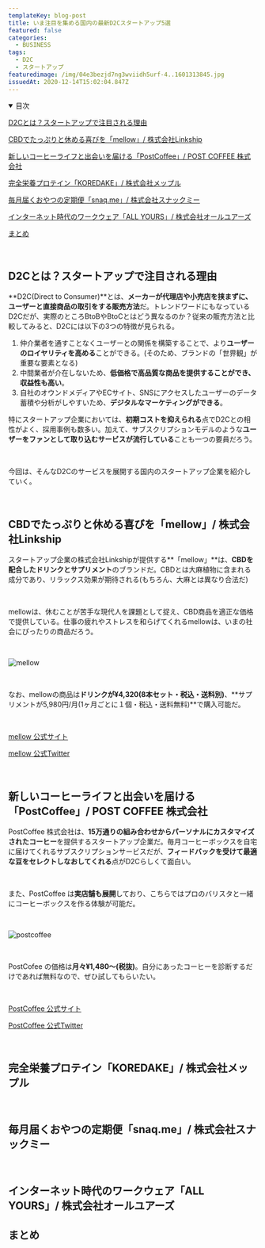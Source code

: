 ```yaml
---
templateKey: blog-post
title: いま注目を集める国内の最新D2Cスタートアップ5選
featured: false
categories:
  - BUSINESS
tags:
  - D2C
  - スタートアップ
featuredimage: /img/04e3bezjd7ng3wviidh5urf-4..1601313845.jpg
issuedAt: 2020-12-14T15:02:04.847Z
---
```

<details open><summary>目次</summary>

[D2Cとは？スタートアップで注目される理由](#001)

[CBDでたっぷりと休める喜びを「mellow」/ 株式会社Linkship](#002)

[新しいコーヒーライフと出会いを届ける「PostCoffee」/ POST COFFEE 株式会社](#003)

[完全栄養プロテイン「KOREDAKE」/ 株式会社メップル](#004)

[毎月届くおやつの定期便「snaq.me」/ 株式会社スナックミー](#005)

[インターネット時代のワークウェア「ALL YOURS」/ 株式会社オールユアーズ](#006)

[まとめ](#007)

</details>

<br>

<div id="001">

## D2Cとは？スタートアップで注目される理由

**D2C(Direct to Consumer)**とは、**メーカーが代理店や小売店を挟まずに、ユーザーと直接商品の取引をする販売方法**だ。トレンドワードにもなっているD2Cだが、実際のところBtoBやBtoCとはどう異なるのか？従来の販売方法と比較してみると、D2Cには以下の3つの特徴が見られる。

1. 仲介業者を通すことなくユーザーとの関係を構築することで、より**ユーザーのロイヤリティを高める**ことができる。(そのため、ブランドの「世界観」が重要な要素となる)
2. 中間業者が介在しないため、**低価格で高品質な商品を提供することができ、収益性も高い**。
3. 自社のオウンドメディアやECサイト、SNSにアクセスしたユーザーのデータ蓄積や分析がしやすいため、**デジタルなマーケティングができる**。

特にスタートアップ企業においては、**初期コストを抑えられる**点でD2Cとの相性がよく、採用事例も数多い。加えて、サブスクリプションモデルのような**ユーザーをファンとして取り込むサービスが流行している**ことも一つの要員だろう。

<br>

今回は、そんなD2Cのサービスを展開する国内のスタートアップ企業を紹介していく。

</div>

<br>

<div id="002">

## CBDでたっぷりと休める喜びを「mellow」/ 株式会社Linkship

スタートアップ企業の株式会社Linkshipが提供する**「mellow」**は、**CBDを配合したドリンクとサプリメント**のブランドだ。CBDとは大麻植物に含まれる成分であり、リラックス効果が期待される(もちろん、大麻とは異なり合法だ)

<br>

mellowは、休むことが苦手な現代人を課題として捉え、CBD商品を適正な価格で提供している。仕事の疲れやストレスを和らげてくれるmellowは、いまの社会にぴったりの商品だろう。

<br>

![mellow](/img/mellow.jpg "mellow")

<br>

なお、mellowの商品は**ドリンクが¥4,320(8本セット・税込・送料別)**、**サプリメントが5,980円/月(1ヶ月ごとに１個・税込・送料無料)**で購入可能だ。

<br>

[mellow 公式サイト](https://mellow-cbd.jp/)

[mellow 公式Twitter](https://twitter.com/mellow_cbd/)

</div>

<br>

<div id="003">

## 新しいコーヒーライフと出会いを届ける「PostCoffee」/ POST COFFEE 株式会社

PostCoffee 株式会社は、**15万通りの組み合わせからパーソナルにカスタマイズされたコーヒー**を提供するスタートアップ企業だ。毎月コーヒーボックスを自宅に届けてくれるサブスクリプションサービスだが、**フィードバックを受けて最適な豆をセレクトしなおしてくれる**点がD2Cらしくて面白い。

<br>

また、PostCoffee は**実店舗も展開**しており、こちらではプロのバリスタと一緒にコーヒーボックスを作る体験が可能だ。

<br>

![postcoffee](/img/postcoffee.jpg "postcoffee")

<br>

PostCofee の価格は**月々¥1,480〜(税抜)**。自分にあったコーヒーを診断するだけであれば無料なので、ぜひ試してもらいたい。

<br>

[PostCoffee 公式サイト](https://postcoffee.co/)

[PostCoffee 公式Twitter](https://twitter.com/postcoffee_co)


</div>

<br>

<div id="004">

## 完全栄養プロテイン「KOREDAKE」/ 株式会社メップル

</div>

<br>

<div id="005">

## 毎月届くおやつの定期便「snaq.me」/ 株式会社スナックミー

</div>

<br>

<div id="006">

## インターネット時代のワークウェア「ALL YOURS」/ 株式会社オールユアーズ

</div>

<div id="007">

## まとめ

</div>